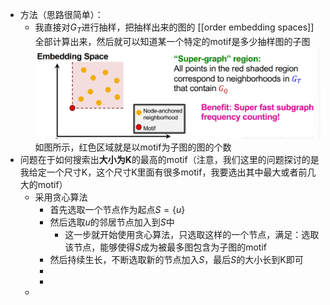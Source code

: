 - 方法（思路很简单）：
	- 我直接对$G_{T}$进行抽样，把抽样出来的图的 [[order embedding spaces]]全部计算出来，然后就可以知道某一个特定的motif是多少抽样图的子图
	  ![image.png](../assets/image_1704804345454_0.png)
	  如图所示，红色区域就是以motif为子图的图的个数
- 问题在于如何搜索出**大小为K**的最高的motif（注意，我们这里的问题探讨的是我给定一个尺寸K，这个尺寸K里面有很多motif，我要选出其中最大或者前几大的motif）
	- 采用贪心算法
		- 首先选取一个节点作为起点$S=\left\lbrace u\right\rbrace$
		- 然后选取$u$的邻居节点加入到$S$中
			- 这一步就开始使用贪心算法，只选取这样的一个节点，满足：选取该节点，能够使得$S$成为被最多图包含为子图的motif
		- 然后持续生长，不断选取新的节点加入$S$，最后$S$的大小长到K即可
		-
		-
	-